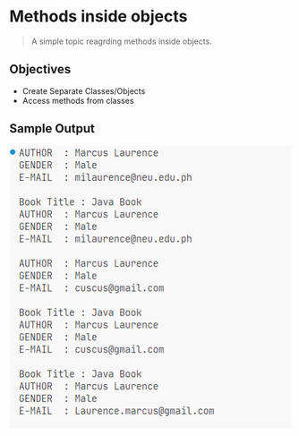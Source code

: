 # Methods inside objects

> A simple topic reagrding methods inside objects.

## Objectives

- Create Separate Classes/Objects
- Access methods from classes

## Sample Output

![](image.png)
